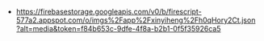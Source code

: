 - https://firebasestorage.googleapis.com/v0/b/firescript-577a2.appspot.com/o/imgs%2Fapp%2Fxinyiheng%2Fh0qHory2Ct.json?alt=media&token=f84b653c-9dfe-4f8a-b2b1-0f5f35926ca5

